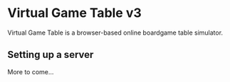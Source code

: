 # Virtual Game Table v3

Virtual Game Table is a browser-based online boardgame table simulator.

## Setting up a server

More to come...
